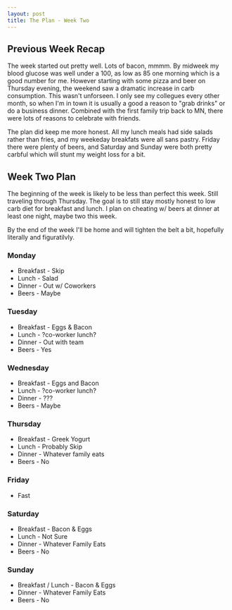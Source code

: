```yaml
---
layout: post
title: The Plan - Week Two
---
```


## Previous Week Recap

The week started out pretty well. Lots of bacon, mmmm. By midweek my blood glucose was well under a 100, as low as 85 one morning which is a good number for me. However starting with some pizza and beer on Thursday evening, the weekend saw a dramatic increase in carb consumption. This wasn't unforseen. I only see my collegues every other month, so when I'm in town it is usually a good a reason to "grab drinks" or do a business dinner. Combined with the first family trip back to MN, there were lots of reasons to celebrate with friends.

The plan did keep me more honest. All my lunch meals had side salads rather than fries, and my weekeday breakfats were all sans pastry. Friday there were plenty of beers, and Saturday and Sunday were both pretty carbful which will stunt my weight loss for a bit.

## Week Two Plan

The beginning of the week is likely to be less than perfect this week. Still traveling through Thursday. The goal is to still stay mostly honest to low carb diet for breakfast and lunch. I plan on cheating w/ beers at dinner at least one night, maybe two this week. 

By the end of the week I'll be home and will tighten the belt a bit, hopefully literally and figuratilvly.


### Monday
- Breakfast - Skip
- Lunch - Salad
- Dinner - Out w/ Coworkers
- Beers - Maybe

### Tuesday
- Breakfast - Eggs & Bacon
- Lunch - ?co-worker lunch?
- Dinner - Out with team
- Beers - Yes

### Wednesday
- Breakfast - Eggs and Bacon
- Lunch - ?co-worker lunch?
- Dinner - ???
- Beers - Maybe

### Thursday
- Breakfast - Greek Yogurt
- Lunch - Probably Skip
- Dinner - Whatever family eats
- Beers - No

### Friday
 - Fast

### Saturday
- Breakfast - Bacon & Eggs
- Lunch - Not Sure
- Dinner - Whatever Family Eats
- Beers - No

### Sunday
- Breakfast / Lunch - Bacon & Eggs
- Dinner - Whatever Family Eats
- Beers - No

